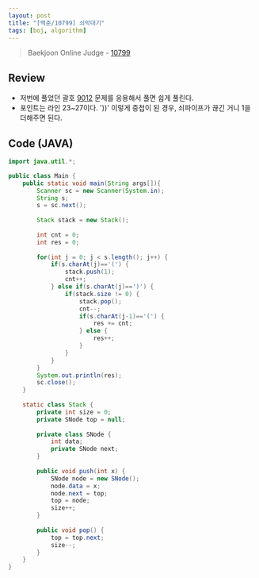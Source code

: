 ```yaml
---
layout: post
title: "[백준/10799] 쇠막대기"
tags: [boj, algorithm]
---
```

> Baekjoon Online Judge - [10799](https://www.acmicpc.net/problem/10799)

## Review
* 저번에 풀었던 괄호 [9012](https://www.acmicpc.net/problem/9012) 문제를 응용해서 풀면 쉽게 풀린다.
* 포인트는 라인 23~27이다. '))' 이렇게 중첩이 된 경우, 쇠파이프가 끊긴 거니 1을 더해주면 된다.

## Code (JAVA)
```java
import java.util.*;

public class Main {
	public static void main(String args[]){
		Scanner sc = new Scanner(System.in);
		String s;
		s = sc.next();
		
		Stack stack = new Stack();
		
		int cnt = 0;
		int res = 0;
		
		for(int j = 0; j < s.length(); j++) {
			if(s.charAt(j)=='(') {
				stack.push(1);
				cnt++;
			} else if(s.charAt(j)==')') { 
				if(stack.size != 0) {
					stack.pop();
					cnt--;
					if(s.charAt(j-1)=='(') {
						res += cnt;
					} else {
						res++;
					}
				}
			}
		}
		System.out.println(res);
		sc.close();
	}
	
	static class Stack {
		private int size = 0;
		private SNode top = null;
		
		private class SNode {
			int data;
		    private SNode next;
		}
		
		public void push(int x) {
			SNode node = new SNode();
			node.data = x;
			node.next = top;
			top = node;
			size++;
		}
		
		public void pop() {
			top = top.next;
			size--;
		}
	}
}
```